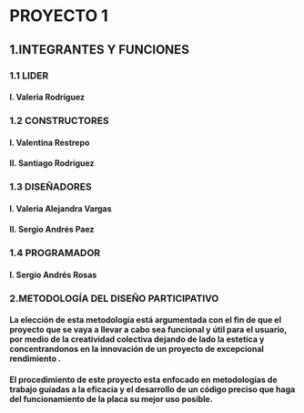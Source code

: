 # PROYECTO 1
## 1.INTEGRANTES Y FUNCIONES 

 ### 1.1 LIDER 
 
 #### I. Valeria Rodríguez 
 
### 1.2 CONSTRUCTORES

 #### I. Valentina Restrepo
 
  #### II. Santiago Rodríguez
 
### 1.3 DISEÑADORES

 #### I. Valeria Alejandra Vargas 

 #### II. Sergio Andrés Paez
 
### 1.4 PROGRAMADOR

  #### I. Sergio Andrés Rosas

### 2.METODOLOGÍA DEL DISEÑO PARTICIPATIVO

#### La elección de esta metodología está argumentada con el fin de que el proyecto que se vaya a llevar a cabo sea funcional y útil para el usuario, por medio de la creatividad colectiva dejando  de lado la estetíca y concentrandonos en la innovación de un proyecto de excepcional rendimiento .
#### El procedimiento de este proyecto esta enfocado en metodologías de trabajo guíadas a la eficacia y el desarrollo de un código preciso que haga del funcionamiento de la placa su mejor uso posible.  





